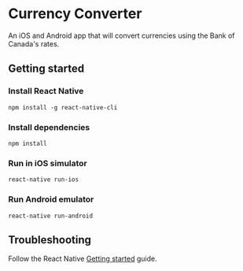 # Currency Converter

An iOS and Android app that will convert currencies using the Bank of Canada's rates.

## Getting started

### Install React Native
`npm install -g react-native-cli`

### Install dependencies
`npm install`

### Run in iOS simulator
`react-native run-ios`

### Run Android emulator
`react-native run-android`

## Troubleshooting
Follow the React Native [Getting started](https://facebook.github.io/react-native/docs/getting-started.html) guide.

